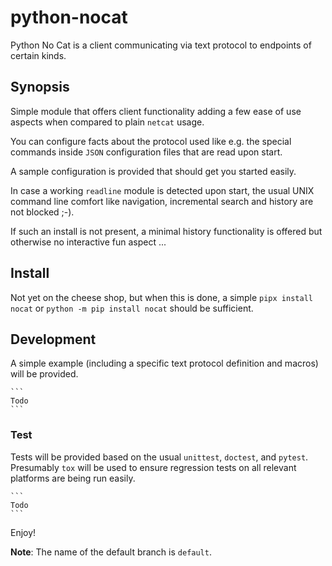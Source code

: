 # python-nocat
Python No Cat is a client communicating via text protocol to endpoints of certain kinds.

## Synopsis
Simple module that offers client functionality adding a few ease of use aspects when compared to plain `netcat` usage. 

You can configure facts about the protocol used like e.g. the special commands inside `JSON` configuration files that are read upon start.

A sample configuration is provided that should get you started easily.

In case a working `readline` module is detected upon start, the usual UNIX command line comfort like navigation, incremental search and history are not blocked ;-).

If such an install is not present, a minimal history functionality is offered but otherwise no interactive fun aspect ...

## Install

Not yet on the cheese shop, but when this is done, a simple `pipx install nocat` or `python -m pip install nocat` should be sufficient.

## Development

A simple example (including a specific text protocol definition and macros) will be provided.

	```
	Todo
	```

### Test

Tests will be provided based on the usual `unittest`, `doctest`, and `pytest`. 
Presumably `tox` will be used to ensure regression tests on all relevant platforms are being run easily.

	```
	Todo
	```



Enjoy!

**Note**: The name of the default branch is `default`.
